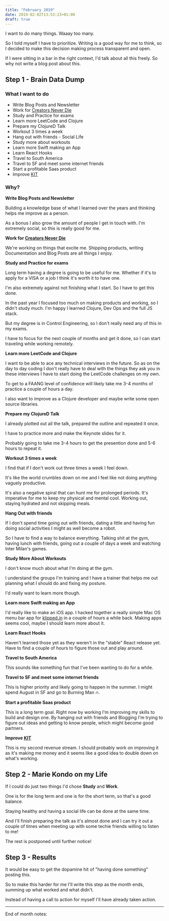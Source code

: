 ```yaml
---
title: "February 2019"
date: 2019-02-02T13:53:23+01:00
draft: true
---
```


I want to do many things. Waaay too many.

So I told myself I have to prioritize. Writing is a good way for me to think, so I decided to make this decision making process transparent and open.

If I were sitting in a bar in the right context, I'd talk about all this freely. So why not write a blog post about this.

## Step 1 - Brain Data Dump

### What I want to do

* Write Blog Posts and Newsletter
* Work for [Creators Never Die](https://creatorsneverdie.com)
* Study and Practice for exams
* Learn more LeetCode and Clojure
* Prepare my ClojureD Talk
* Workout 3 times a week
* Hang out with friends - Social Life
* Study more about workouts
* Learn more Swift making an App
* Learn React Hooks
* Travel to South America
* Travel to SF and meet some internet friends
* Start a profitable Saas product
* Improve [KIT](https://kit) 

### Why?

**Write Blog Posts and Newsletter**

Building a knowledge base of what I learned over the years and thinking helps me improve as a person.

As a bonus I also grow the amount of people I get in touch with. I'm extremely social, so this is really good for me.

**Work for [Creators Never Die](https://creatorsneverdie.com)**

We're working on things that excite me. Shipping products, writing Documentation and Blog Posts are all things I enjoy.

**Study and Practice for exams**

Long term having a degree is going to be useful for me. Whether if it's to apply for a VISA or a job I think it's worth it to have one.

I'm also extremely against not finishing what I start. So I have to get this done.

In the past year I focused too much on making products and working, so I didn't study much. I'm happy I learned Clojure, Dev Ops and the full JS stack. 

But my degree is in Control Engineering, so I don't really need any of this in my exams.

I have to focus for the next couple of months and get it done, so I can start traveling while working remotely.

**Learn more LeetCode and Clojure**

I want to be able to ace any technical interviews in the future. So as on the day to day coding I don't really have to deal with the things they ask you in these interviews I have to start doing the LeetCode challenges on my own.

To get to a FAANG level of confidence will likely take me 3-4 months of practice a couple of hours a day.

I also want to improve as a Clojure developer and maybe write some open source libraries.

**Prepare my ClojureD Talk**

I already plotted out all the talk, prepared the outline and repeated it once.

I have to practice more and make the Keynote slides for it.

Probably going to take me 3-4 hours to get the presention done and 5-6 hours to repeat it.

**Workout 3 times a week**

I find that if I don't work out three times a week I feel down.

It's like the world crumbles down on me and I feel like not doing anything vaguely productive.

It's also a negative spiral that can hunt me for prolonged periods. It's imperative for me to keep my physical and mental cool. Working out, staying hydrated and not skipping meals.

**Hang Out with friends**

If I don't spend time going out with friends, dating a little and having fun doing social activities I might as well become a robot.

So I have to find a way to balance everything. Talking shit at the gym, having lunch with friends, going out a couple of days a week and watching Inter Milan's games.

**Study More About Workouts**

I don't know much about what I'm doing at the gym.

I understand the groups I'm training and I have a trainer that helps me out planning what I should do and fixing my posture.

I'd really want to learn more though.

**Learn more Swift making an App**

I'd really like to make an iOS app. I hacked together a really simple Mac OS menu bar app for [klipped.in](https://klipped.in) in a couple of hours a while back. Making apps seems cool, maybe I should learn more about it.

**Learn React Hooks**

Haven't learned those yet as they weren't in the "stable" React release yet. Have to find a couple of hours to figure those out and play around.


**Travel to South America**

This sounds like something fun that I've been wanting to do for a while.

**Travel to SF and meet some internet friends**

This is higher priority and likely going to happen in the summer. I might spend August in SF and go to Burning Man 🔥.

**Start a profitable Saas product**

This is a long term goal. Right now by working I'm improving my skills to build and design one. By hanging out with friends and Blogging I'm trying to figure out ideas and getting to know people, which might become good partners.

**Improve [KIT](https://kit)** 

This is my second revenue stream. I should probably work on improving it as it's making me money and it seems like a good idea to double down on what's working.


## Step 2 - Marie Kondo on my Life

If I could do just two things I'd chose **Study** and **Work**.

One is for the long term and one is for the short term, so that's a good balance.

Staying healthy and having a social life can be done at the same time.

And I'll finish preparing the talk as it's almost done and I can try it out a couple of times when meeting up with some techie friends willing to listen to me!

The rest is postponed until further notice!

## Step 3 - Results

It would be easy to get the dopamine hit of "having done something" posting this.

So to make this harder for me I'll write this step as the month ends, summing up what worked and what didn't.

Instead of having a call to action for myself I'll have already taken action.

---

End of month notes:


